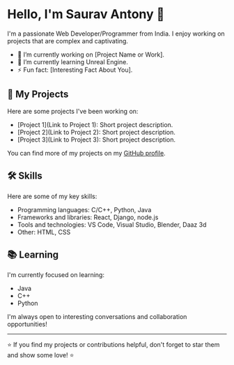# Hello, I'm Saurav Antony 👋

I'm a passionate Web Developer/Programmer from India. I enjoy working on projects that are complex and captivating. 

- 🔭 I’m currently working on [Project Name or Work].
- 🌱 I’m currently learning Unreal Engine.
- ⚡ Fun fact: [Interesting Fact About You].

## 🚀 My Projects

Here are some projects I've been working on:

- [Project 1](Link to Project 1): Short project description.
- [Project 2](Link to Project 2): Short project description.
- [Project 3](Link to Project 3): Short project description.

You can find more of my projects on my [GitHub profile](https://github.com/YourGitHubUsername).

## 🛠️ Skills

Here are some of my key skills:

- Programming languages: C/C++, Python, Java
- Frameworks and libraries: React, Django, node.js
- Tools and technologies: VS Code, Visual Studio, Blender, Daaz 3d
- Other: HTML, CSS

## 📚 Learning

I'm currently focused on learning:

- Java
- C++
- Python


I'm always open to interesting conversations and collaboration opportunities!

---

⭐️ If you find my projects or contributions helpful, don't forget to star them and show some love! ⭐️
